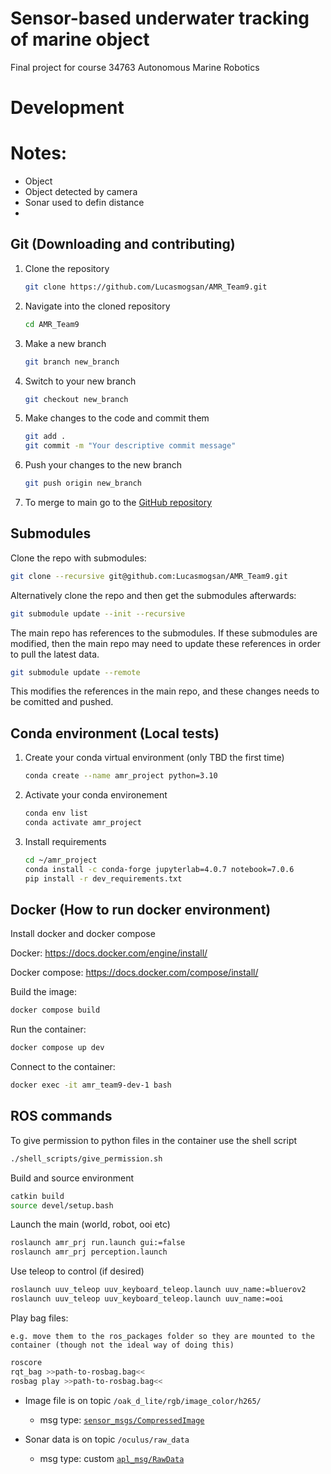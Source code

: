 # Sensor-based underwater tracking of marine object
Final project for course 34763 Autonomous Marine Robotics

# Development

# Notes:

- Object 
- Object detected by camera
- Sonar used to defin distance
- 

## Git (Downloading and contributing)

1. Clone the repository
    ```bash
    git clone https://github.com/Lucasmogsan/AMR_Team9.git
    ```
1. Navigate into the cloned repository
    ```bash
    cd AMR_Team9
    ```
1. Make a new branch
    ```bash
    git branch new_branch
    ```
1. Switch to your new branch
    ```bash
    git checkout new_branch
    ```
1. Make changes to the code and commit them
    ```bash
    git add .
    git commit -m "Your descriptive commit message"
    ```
1. Push your changes to the new branch
    ```bash
    git push origin new_branch
    ```
1. To merge to main go to the [GitHub repository](https://github.com/Lucasmogsan/AMR_Team9.git)


## Submodules

Clone the repo with submodules:
```bash
git clone --recursive git@github.com:Lucasmogsan/AMR_Team9.git
```

Alternatively clone the repo and then get the submodules afterwards:
```bash
git submodule update --init --recursive
```

The main repo has references to the submodules. If these submodules are modified, then the main repo may need to update these references in order to pull the latest data.
```bash
git submodule update --remote
```

This modifies the references in the main repo, and these changes needs to be comitted and pushed.


## Conda environment (Local tests)

1. Create your conda virtual environment (only TBD the first time)
    ```bash
    conda create --name amr_project python=3.10
    ```
1. Activate your conda environement
    ```bash
    conda env list
    conda activate amr_project
    ```
1. Install requirements
    ```bash
    cd ~/amr_project
    conda install -c conda-forge jupyterlab=4.0.7 notebook=7.0.6
    pip install -r dev_requirements.txt
    ```

## Docker (How to run docker environment)

Install docker and docker compose

Docker:
https://docs.docker.com/engine/install/

Docker compose:
https://docs.docker.com/compose/install/

Build the image:
```bash
docker compose build
```

Run the container:
```bash
docker compose up dev
```

Connect to the container:
```bash
docker exec -it amr_team9-dev-1 bash
```


## ROS commands

To give permission to python files in the container use the shell script
```bash
./shell_scripts/give_permission.sh
```

Build and source environment
```bash
catkin build
source devel/setup.bash
```

Launch the main (world, robot, ooi etc)
```bash
roslaunch amr_prj run.launch gui:=false
roslaunch amr_prj perception.launch
```

Use teleop to control (if desired)
```bash
roslaunch uuv_teleop uuv_keyboard_teleop.launch uuv_name:=bluerov2
roslaunch uuv_teleop uuv_keyboard_teleop.launch uuv_name:=ooi
```

Play bag files:

`e.g. move them to the ros_packages folder so they are mounted to the container (though not the ideal way of doing this)`
```bash
roscore
rqt_bag >>path-to-rosbag.bag<<
rosbag play >>path-to-rosbag.bag<<
```

- Image file is on topic `/oak_d_lite/rgb/image_color/h265/`
    - msg type: [`sensor_msgs/CompressedImage`](https://docs.ros.org/en/melodic/api/sensor_msgs/html/msg/CompressedImage.html)

- Sonar data is on topic `/oculus/raw_data`
    - msg type: custom [`apl_msg/RawData`](https://gitlab.com/apl-ocean-engineering/apl_msgs/-/tree/main/msg?ref_type=heads)